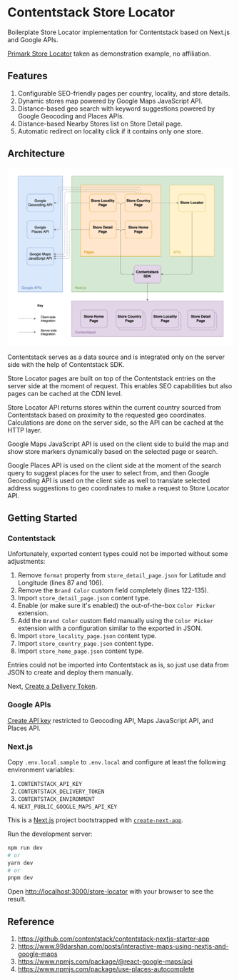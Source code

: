 # Contentstack Store Locator

Boilerplate Store Locator implementation for Contentstack based on Next.js and Google APIs.

[Primark Store Locator](https://www.primark.com/en-gb/stores) taken as demonstration example, no affiliation.

## Features

1. Configurable SEO-friendly pages per country, locality, and store details.
2. Dynamic stores map powered by Google Maps JavaScript API.
3. Distance-based geo search with keyword suggestions powered by Google Geocoding and Places APIs.
4. Distance-based Nearby Stores list on Store Detail page.
5. Automatic redirect on locality click if it contains only one store.

## Architecture

![Architecture](https://raw.githubusercontent.com/loginov-rocks/Contentstack-Store-Locator/main/docs/Architecture.png)

Contentstack serves as a data source and is integrated only on the server side with the help of Contentstack SDK.

Store Locator pages are built on top of the Contentstack entries on the server side at the moment of request. This enables SEO capabilities but also pages can be cached at the CDN level.

Store Locator API returns stores within the current country sourced from Contentstack based on proximity to the requested geo coordinates. Calculations are done on the server side, so the API can be cached at the HTTP layer.

Google Maps JavaScript API is used on the client side to build the map and show store markers dynamically based on the selected page or search.

Google Places API is used on the client side at the moment of the search query to suggest places for the user to select from, and then Google Geocoding API is used on the client side as well to translate selected address suggestions to geo coordinates to make a request to Store Locator API.

## Getting Started

### Contentstack

Unfortunately, exported content types could not be imported without some adjustments:

1. Remove `format` property from `store_detail_page.json` for Latitude and Longitude (lines 87 and 106).
2. Remove the `Brand Color` custom field completely (lines 122-135).
3. Import `store_detail_page.json` content type.
4. Enable (or make sure it's enabled) the out-of-the-box `Color Picker` extension.
5. Add the `Brand Color` custom field manually using the `Color Picker` extension with a configuration similar to the exported in JSON.
6. Import `store_locality_page.json` content type.
7. Import `store_country_page.json` content type.
8. Import `store_home_page.json` content type.

Entries could not be imported into Contentstack as is, so just use data from JSON to create and deploy them manually.

Next, [Create a Delivery Token](https://www.contentstack.com/docs/developers/create-tokens/create-a-delivery-token).

### Google APIs

[Create API key](https://developers.google.com/maps/documentation/javascript/get-api-key) restricted to Geocoding API, Maps JavaScript API, and Places API.

### Next.js

Copy `.env.local.sample` to `.env.local` and configure at least the following environment variables:

1. `CONTENTSTACK_API_KEY`
2. `CONTENTSTACK_DELIVERY_TOKEN`
3. `CONTENTSTACK_ENVIRONMENT`
4. `NEXT_PUBLIC_GOOGLE_MAPS_API_KEY`

This is a [Next.js](https://nextjs.org/) project bootstrapped with [`create-next-app`](https://github.com/vercel/next.js/tree/canary/packages/create-next-app).

Run the development server:

```bash
npm run dev
# or
yarn dev
# or
pnpm dev
```

Open [http://localhost:3000/store-locator](http://localhost:3000/store-locator) with your browser to see the result.

## Reference

1. https://github.com/contentstack/contentstack-nextjs-starter-app
2. https://www.99darshan.com/posts/interactive-maps-using-nextjs-and-google-maps
3. https://www.npmjs.com/package/@react-google-maps/api
4. https://www.npmjs.com/package/use-places-autocomplete
